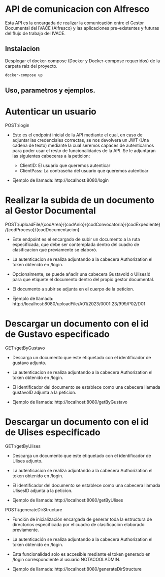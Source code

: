 # API de comunicacion con Alfresco

Esta API es la encargada de realizar la comunicación entre el Gestor Documental del IVACE (Alfresco) y las aplicaciones pre-existentes y futuras del flujo de trabajo del IVACE.

## Instalacion

Desplegar el docker-compose (Docker y Docker-compose requeridos) de la carpeta raiz del proyecto.

```bash
docker-compose up
```

## Uso, parametros y ejemplos.


# Autenticar un usuario
POST:/login
* Este es el endpoint inicial de la API mediante el cual, en caso de adjuntar las credenciales correctas, se nos devolvera un JWT (Una cadena de texto) mediante la cual seremos capaces de autenticarnos para poder usar el resto de funcionalidades de la API.
Se le adjuntaran las siguientes cabeceras a la peticion: 
  * ClientID: El usuario que queremos autenticar
  * ClientPass: La contraseña del usuario que queremos autenticar

* Ejemplo de llamada: http://localhost:8080/login


# Realizar la subida de un documento al Gestor Documental
POST:/uploadFile/{codArea}/{codAnio}/{codConvocatoria}/{codExpediente}/{codProceso}/{codDocumentacion}

* Este endpoint es el encargado de subir un documento a la ruta especificada, que debe ser contemplada dentro del cuadro de clasificacion que previamente se elaboró.
* La autenticacion se realiza adjuntando a la cabecera Authorization el token obtenido en /login.
* Opcionalmente, se puede añadir una cabecera GustavoId o UlisesId para que etiquete el documento dentro del propio gestor documental.

* El documento a subir se adjunta en el cuerpo de la peticion.

* Ejemplo de llamada: http://localhost:8080/uploadFile/A01/2023/0001.23/999/P02/D01

# Descargar un documento con el id de Gustavo especificado
GET:/getByGustavo

* Descarga un documento que este etiquetado con el identificador de gustavo adjunto.
* La autenticacion se realiza adjuntando a la cabecera Authorization el token obtenido en /login.
* El identificador del documento se establece como una cabecera llamada gustavoID adjunta a la peticion.

* Ejemplo de llamada: http://localhost:8080/getByGustavo

# Descargar un documento con el id de Ulises especificado
GET:/getByUlises

* Descarga un documento que este etiquetado con el identificador de Ulises adjunto.
* La autenticacion se realiza adjuntando a la cabecera Authorization el token obtenido en /login.
* El identificador del documento se establece como una cabecera llamada UlisesID adjunta a la peticion.

* Ejemplo de llamada: http://localhost:8080/getByUlises

POST:/generateDirStructure

* Función de inicialización encargada de generar toda la estructura de directorios especificada por el cuadro de clasificación elaborado previamente.
* La autenticación se realiza adjuntando a la cabecera Authorization el token obtenido en /login.
* Esta funcionalidad solo es accesible mediante el token generado en /login correspondiente al usuario NOTACOOLADMIN.

* Ejemplo de llamada: http://localhost:8080/generateDirStructure


